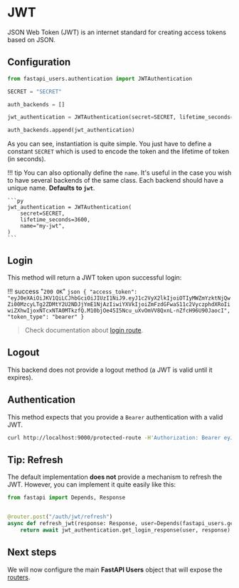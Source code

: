 # JWT

JSON Web Token (JWT) is an internet standard for creating access tokens based on JSON.

## Configuration

```py
from fastapi_users.authentication import JWTAuthentication

SECRET = "SECRET"

auth_backends = []

jwt_authentication = JWTAuthentication(secret=SECRET, lifetime_seconds=3600))

auth_backends.append(jwt_authentication)
```

As you can see, instantiation is quite simple. You just have to define a constant `SECRET` which is used to encode the token and the lifetime of token (in seconds).

!!! tip
    You can also optionally define the `name`. It's useful in the case you wish to have several backends of the same class. Each backend should have a unique name. **Defaults to `jwt`**.

    ```py
    jwt_authentication = JWTAuthentication(
        secret=SECRET,
        lifetime_seconds=3600,
        name="my-jwt",
    )
    ```

## Login

This method will return a JWT token upon successful login:

!!! success "`200 OK`"
    ```json
    {
        "access_token": "eyJ0eXAiOiJKV1QiLCJhbGciOiJIUzI1NiJ9.eyJ1c2VyX2lkIjoiOTIyMWZmYzktNjQwZi00MzcyLTg2ZDMtY2U2NDJjYmE1NjAzIiwiYXVkIjoiZmFzdGFwaS11c2VyczphdXRoIiwiZXhwIjoxNTcxNTA0MTkzfQ.M10bjOe45I5Ncu_uXvOmVV8QxnL-nZfcH96U90JaocI",
        "token_type": "bearer"
    }
    ```

> Check documentation about [login route](../../usage/routes.md#post-loginname).

## Logout

This backend does not provide a logout method (a JWT is valid until it expires).

## Authentication

This method expects that you provide a `Bearer` authentication with a valid JWT.

```bash
curl http://localhost:9000/protected-route -H'Authorization: Bearer eyJ0eXAiOiJKV1QiLCJhbGciOiJIUzI1NiJ9.eyJ1c2VyX2lkIjoiOTIyMWZmYzktNjQwZi00MzcyLTg2ZDMtY2U2NDJjYmE1NjAzIiwiYXVkIjoiZmFzdGFwaS11c2VyczphdXRoIiwiZXhwIjoxNTcxNTA0MTkzfQ.M10bjOe45I5Ncu_uXvOmVV8QxnL-nZfcH96U90JaocI'
```

## Tip: Refresh

The default implementation **does not** provide a mechanism to refresh the JWT. However, you can implement it quite easily like this:

```py
from fastapi import Depends, Response


@router.post("/auth/jwt/refresh")
async def refresh_jwt(response: Response, user=Depends(fastapi_users.get_current_active_user)):
    return await jwt_authentication.get_login_response(user, response)
```

## Next steps

We will now configure the main **FastAPI Users** object that will expose the [routers](../routers/index.md).
